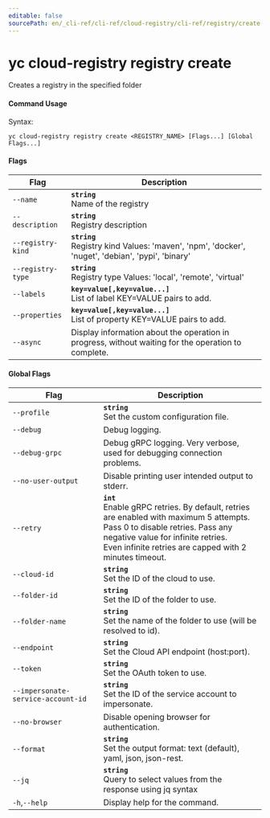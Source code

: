 ```yaml
---
editable: false
sourcePath: en/_cli-ref/cli-ref/cloud-registry/cli-ref/registry/create.md
---
```


# yc cloud-registry registry create

Creates a registry in the specified folder

#### Command Usage

Syntax: 

`yc cloud-registry registry create <REGISTRY_NAME> [Flags...] [Global Flags...]`

#### Flags

| Flag | Description |
|----|----|
|`--name`|<b>`string`</b><br/>Name of the registry|
|`--description`|<b>`string`</b><br/>Registry description|
|`--registry-kind`|<b>`string`</b><br/>Registry kind Values: 'maven', 'npm', 'docker', 'nuget', 'debian', 'pypi', 'binary'|
|`--registry-type`|<b>`string`</b><br/>Registry type Values: 'local', 'remote', 'virtual'|
|`--labels`|<b>`key=value[,key=value...]`</b><br/>List of label KEY=VALUE pairs to add.|
|`--properties`|<b>`key=value[,key=value...]`</b><br/>List of property KEY=VALUE pairs to add.|
|`--async`|Display information about the operation in progress, without waiting for the operation to complete.|

#### Global Flags

| Flag | Description |
|----|----|
|`--profile`|<b>`string`</b><br/>Set the custom configuration file.|
|`--debug`|Debug logging.|
|`--debug-grpc`|Debug gRPC logging. Very verbose, used for debugging connection problems.|
|`--no-user-output`|Disable printing user intended output to stderr.|
|`--retry`|<b>`int`</b><br/>Enable gRPC retries. By default, retries are enabled with maximum 5 attempts.<br/>Pass 0 to disable retries. Pass any negative value for infinite retries.<br/>Even infinite retries are capped with 2 minutes timeout.|
|`--cloud-id`|<b>`string`</b><br/>Set the ID of the cloud to use.|
|`--folder-id`|<b>`string`</b><br/>Set the ID of the folder to use.|
|`--folder-name`|<b>`string`</b><br/>Set the name of the folder to use (will be resolved to id).|
|`--endpoint`|<b>`string`</b><br/>Set the Cloud API endpoint (host:port).|
|`--token`|<b>`string`</b><br/>Set the OAuth token to use.|
|`--impersonate-service-account-id`|<b>`string`</b><br/>Set the ID of the service account to impersonate.|
|`--no-browser`|Disable opening browser for authentication.|
|`--format`|<b>`string`</b><br/>Set the output format: text (default), yaml, json, json-rest.|
|`--jq`|<b>`string`</b><br/>Query to select values from the response using jq syntax|
|`-h`,`--help`|Display help for the command.|
